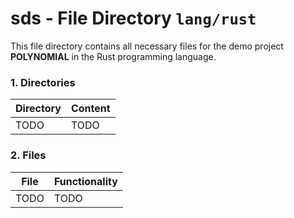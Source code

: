 # sds - File Directory **`lang/rust`**

This file directory contains all necessary files for the demo project **POLYNOMIAL** in the Rust programming language.

### 1. Directories

| Directory | Content |
|-----------|---------|
| TODO      | TODO    |

### 2. Files

| File  | Functionality |
|-------|---------------|
| TODO  | TODO          |
